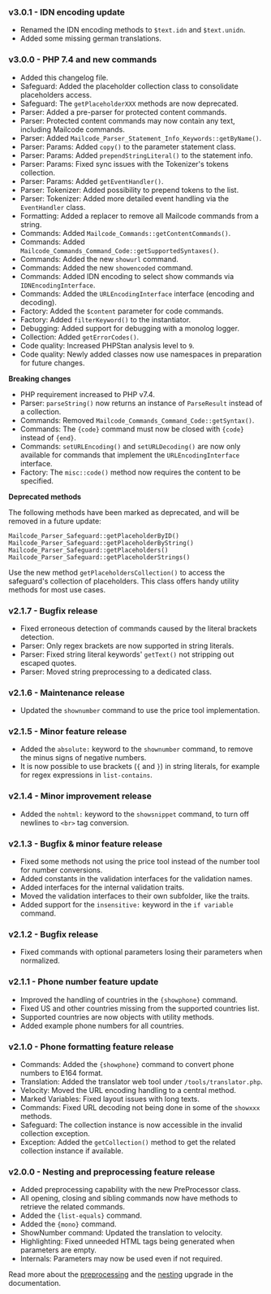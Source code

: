 ### v3.0.1 - IDN encoding update
- Renamed the IDN encoding methods to `$text.idn` and `$text.unidn`.
- Added some missing german translations.

### v3.0.0 - PHP 7.4 and new commands 

- Added this changelog file.
- Safeguard: Added the placeholder collection class to consolidate placeholders access.
- Safeguard: The `getPlaceholderXXX` methods are now deprecated.
- Parser: Added a pre-parser for protected content commands.
- Parser: Protected content commands may now contain any text, including Mailcode commands.
- Parser: Added `Mailcode_Parser_Statement_Info_Keywords::getByName()`.
- Parser: Params: Added `copy()` to the parameter statement class.
- Parser: Params: Added `prependStringLiteral()` to the statement info.
- Parser: Params: Fixed sync issues with the Tokenizer's tokens collection.
- Parser: Params: Added `getEventHandler()`.
- Parser: Tokenizer: Added possibility to prepend tokens to the list.
- Parser: Tokenizer: Added more detailed event handling via the `EventHandler` class.
- Formatting: Added a replacer to remove all Mailcode commands from a string.
- Commands: Added `Mailcode_Commands::getContentCommands()`.
- Commands: Added `Mailcode_Commands_Command_Code::getSupportedSyntaxes()`.
- Commands: Added the new `showurl` command.
- Commands: Added the new `showencoded` command.
- Commands: Added IDN encoding to select show commands via `IDNEncodingInterface`.
- Commands: Added the `URLEncodingInterface` interface (encoding and decoding).
- Factory: Added the `$content` parameter for code commands.
- Factory: Added `filterKeyword()` to the instantiator.
- Debugging: Added support for debugging with a monolog logger.
- Collection: Added `getErrorCodes()`.
- Code quality: Increased PHPStan analysis level to `9`.
- Code quality: Newly added classes now use namespaces in preparation for future changes.

**Breaking changes**

- PHP requirement increased to PHP v7.4.
- Parser: `parseString()` now returns an instance of `ParseResult` instead of a collection.
- Commands: Removed `Mailcode_Commands_Command_Code::getSyntax()`.
- Commands: The `{code}` command must now be closed with `{code}` instead of `{end}`.
- Commands: `setURLEncoding()` and `setURLDecoding()` are now only available 
  for commands that implement the `URLEncodingInterface` interface.
- Factory: The `misc::code()` method now requires the content to be specified.

**Deprecated methods** 

The following methods have been marked as deprecated,
and will be removed in a future update:

```
Mailcode_Parser_Safeguard::getPlaceholderByID()
Mailcode_Parser_Safeguard::getPlaceholderByString()
Mailcode_Parser_Safeguard::getPlaceholders()
Mailcode_Parser_Safeguard::getPlaceholderStrings()
```

Use the new method `getPlaceholdersCollection()` to access the safeguard's collection
of placeholders. This class offers handy utility methods for most use cases.


### v2.1.7 - Bugfix release

- Fixed erroneous detection of commands caused by the literal brackets detection.
- Parser: Only regex brackets are now supported in string literals.
- Parser: Fixed string literal keywords' `getText()` not stripping out escaped quotes.
- Parser: Moved string preprocessing to a dedicated class.


### v2.1.6 - Maintenance release

- Updated the `shownumber` command to use the price tool implementation.


### v2.1.5 - Minor feature release

- Added the `absolute:` keyword to the `shownumber` command, to remove the minus signs of negative numbers.
- It is now possible to use brackets (`{` and `}`) in string literals, for example for regex expressions in `list-contains`.


### v2.1.4 - Minor improvement release

- Added the `nohtml:` keyword to the `showsnippet` command, to turn off newlines to `<br>` tag conversion.


### v2.1.3 - Bugfix & minor feature release

- Fixed some methods not using the price tool instead of the number tool for number conversions.
- Added constants in the validation interfaces for the validation names.
- Added interfaces for the internal validation traits.
- Moved the validation interfaces to their own subfolder, like the traits.
- Added support for the `insensitive:` keyword in the `if variable` command.


### v2.1.2 - Bugfix release
- Fixed commands with optional parameters losing their parameters when normalized.


### v2.1.1 - Phone number feature update

- Improved the handling of countries in the `{showphone}` command.
- Fixed US and other countries missing from the supported countries list.
- Supported countries are now objects with utility methods.
- Added example phone numbers for all countries.


### v2.1.0 - Phone formatting feature release

- Commands: Added the `{showphone}` command to convert phone numbers to E164 format.
- Translation: Added the translator web tool under `/tools/translator.php`.
- Velocity: Moved the URL encoding handling to a central method.
- Marked Variables: Fixed layout issues with long texts.
- Commands: Fixed URL decoding not being done in some of the `showxxx` methods.
- Safeguard: The collection instance is now accessible in the invalid collection exception.
- Exception: Added the `getCollection()` method to get the related collection instance if available.


### v2.0.0 - Nesting and preprocessing feature release

- Added preprocessing capability with the new PreProcessor class.
- All opening, closing and sibling commands now have methods to retrieve the related commands.
- Added the `{list-equals}` command.
- Added the `{mono}` command.
- ShowNumber command: Updated the translation to velocity.
- Highlighting: Fixed unneeded HTML tags being generated when parameters are empty.
- Internals: Parameters may now be used even if not required.

Read more about the [preprocessing](https://github.com/Mistralys/mailcode#integrated-preprocessing) and the [nesting](https://github.com/Mistralys/mailcode#closing-opening-and-sibling-commands) upgrade in the documentation.



